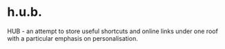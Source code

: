# h.u.b.

HUB - an attempt to store useful shortcuts and online links under one roof with a particular emphasis on personalisation.
